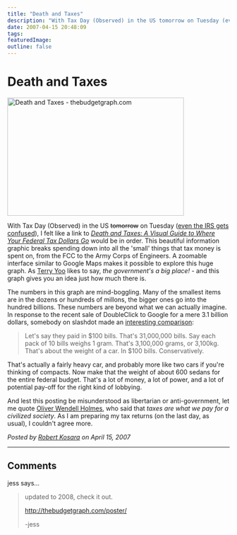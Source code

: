 ```yaml
---
title: "Death and Taxes"
description: "With Tax Day (Observed) in the US tomorrow on Tuesday (even the IRS gets confused), I felt like a link to Death and Taxes: A Visual Guide to Where Your Federal Tax Dollars Go would be in order. This beautiful information graphic breaks spending down into all the 'small' things that tax money is spent on, from the FCC to the Army Corps of Engineers. A zoomable interface similar to Google Maps makes it possible to explore this huge graph. As Terry Yoo  likes to say, the government's a big place! - and this graph gives you an idea just how much there is."
date: 2007-04-15 20:48:09
tags: 
featuredImage:
outline: false
---
```


# Death and Taxes

<a href="blog/death-and-taxes.html"><img title="Death and Taxes - thebudgetgraph.com" src="http://eagereyes.org/media/attachments/DeathAndTaxes.jpg" alt="Death and Taxes - thebudgetgraph.com" width="400" height="267" /></a>

With Tax Day (Observed) in the US <span style="text-decoration: line-through;">tomorrow</span> on Tuesday (<a href="http://www.irs.gov/newsroom/article/0,,id=167195,00.html">even the IRS gets confused</a>), I felt like a link to <em><a href="http://thebudgetgraph.com/view/">Death and Taxes: A Visual Guide to Where Your Federal Tax Dollars Go</a></em> would be in order. This beautiful information graphic breaks spending down into all the 'small' things that tax money is spent on, from the FCC to the Army Corps of Engineers. A zoomable interface similar to Google Maps makes it possible to explore this huge graph. As <a href="http://erie.nlm.nih.gov/~yoo/">Terry Yoo</a> likes to say, <em>the government's a big place!</em> - and this graph gives you an idea just how much there is.

The numbers in this graph are mind-boggling. Many of the smallest items are in the dozens or hundreds of millons, the bigger ones go into the hundred billions. These numbers are beyond what we can actually imagine. In response to the recent sale of DoubleClick to Google for a mere 3.1 billion dollars, somebody on slashdot made an <a href="http://slashdot.org/comments.pl?sid=230765&amp;cid=18727415">interesting comparison</a>:

>	Let's say they paid in $100 bills. That's 31,000,000 bills. Say each pack of 10 bills weighs 1 gram. That's 3,100,000 grams, or 3,100kg. That's about the weight of a car. In $100 bills. Conservatively. 

That's actually a fairly heavy car, and probably more like two cars if you're thinking of compacts. Now make that the weight of about 600 sedans for the entire federal budget. That's a lot of money, a lot of power, and a lot of potential pay-off for the right kind of lobbying.

And lest this posting be misunderstood as libertarian or anti-government, let me quote <a href="http://en.wikipedia.org/wiki/Oliver_Wendell_Holmes%2C_Jr.">Oliver Wendell Holmes</a>, who said that <em>taxes are what we pay for a civilized society</em>. As I am preparing my tax returns (on the last day, as usual), I couldn't agree more.


_Posted by <a href="/about">Robert Kosara</a> on April 15, 2007_


<aside class="comments">

---
## Comments

jess says…
>	<p>updated to 2008, check it out.</p><p><a href="http://thebudgetgraph.com/poster/">  http://thebudgetgraph.com/poster/</a> </p><p>-jess</p>

</aside>

